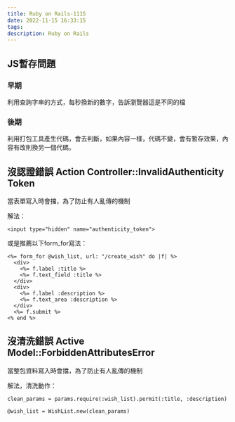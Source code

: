 ```yaml
---
title: Ruby on Rails-1115
date: 2022-11-15 16:33:15
tags: 
description: Ruby on Rails
---
```

## JS暫存問題
### 早期
利用查詢字串的方式，每秒換新的數字，告訴瀏覽器這是不同的檔
### 後期
利用打包工具產生代碼，會去判斷，如果內容一樣，代碼不變，會有暫存效果，內容有改則換另一個代碼。

## 沒認證錯誤 Action Controller::InvalidAuthenticity Token

當表單寫入時會擋，為了防止有人亂傳的機制

解法：
```
<input type="hidden" name="authenticity_token">
```
或是推薦以下form_for寫法：
```ruby=
<%= form_for @wish_list, url: "/create_wish" do |f| %>
  <div>
    <%= f.label :title %>
    <%= f.text_field :title %>
  </div>
  <div>
    <%= f.label :description %>
    <%= f.text_area :description %>
  </div>
  <%= f.submit %>
<% end %>
```

## 沒清洗錯誤 Active Model::ForbiddenAttributesError

當整包資料寫入時會擋，為了防止有人亂傳的機制

解法，清洗動作：
```ruby=
clean_params = params.require(:wish_list).permit(:title, :description)  

@wish_list = WishList.new(clean_params)
```
